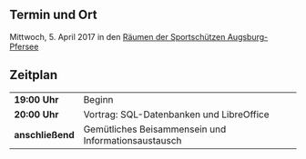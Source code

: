 ## Termin und Ort
Mittwoch, 5. April 2017 in den [Räumen der Sportschützen Augsburg-Pfersee](/Treffen/Treffpunkt/)

## Zeitplan
|||
|-|-|
|__19:00 Uhr__|Beginn|
|__20:00 Uhr__|Vortrag: SQL-Datenbanken und LibreOffice| 
|__anschließend__|Gemütliches Beisammensein und Informationsaustausch|

